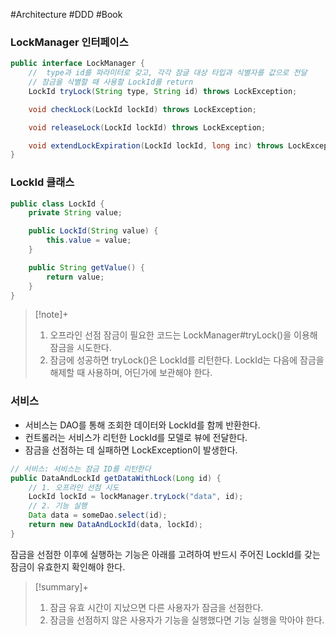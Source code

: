 #Architecture #DDD #Book

### LockManager 인터페이스
```java
public interface LockManager {
	//  type과 id를 파라미터로 갖고, 각각 잠글 대상 타입과 식별자를 값으로 전달
    // 잠금을 식별할 때 사용할 LockId를 return
    LockId tryLock(String type, String id) throws LockException;

    void checkLock(LockId lockId) throws LockException;

    void releaseLock(LockId lockId) throws LockException;

    void extendLockExpiration(LockId lockId, long inc) throws LockException;
}
```
### LockId 클래스
```java
public class LockId {
    private String value;

    public LockId(String value) {
        this.value = value;
    }

    public String getValue() {
        return value;
    }
}
```

> [!note]+ 
> 1. 오프라인 선점 잠금이 필요한 코드는 LockManager#tryLock()을 이용해 잠금을 시도한다.
> 2. 잠금에 성공하면 tryLock()은 LockId를 리턴한다. LockId는 다음에 잠금을 해제할 때 사용하며, 어딘가에 보관해야 한다.

### 서비스
- 서비스는 DAO를 통해 조회한 데이터와 LockId를 함께 반환한다.
- 컨트롤러는 서비스가 리턴한 LockId를 모델로 뷰에 전달한다.
- 잠금을 선점하는 데 실패하면 LockException이 발생한다.
```java
// 서비스: 서비스는 잠금 ID를 리턴한다
public DataAndLockId getDataWithLock(Long id) {
    // 1. 오프라인 선점 시도
    LockId lockId = lockManager.tryLock("data", id);
    // 2. 기능 실행
    Data data = someDao.select(id);
    return new DataAndLockId(data, lockId);
}
```

잠금을 선점한 이후에 실행하는 기능은 아래를 고려하여 반드시 주어진 LockId를 갖는 잠금이 유효한지 확인해야 한다.

> [!summary]+ 
> 1. 잠금 유효 시간이 지났으면 다른 사용자가 잠금을 선점한다.
> 2. 잠금을 선점하지 않은 사용자가 기능을 실행했다면 기능 실행을 막아야 한다.